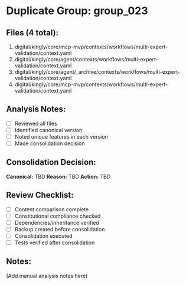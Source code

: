 # Duplicate Group: group_023

## Files (4 total):
1. digital/kingly/core/mcp-mvp/contexts/workflows/multi-expert-validation/context.yaml
2. digital/kingly/core/agent/contexts/workflows/multi-expert-validation/context.yaml
3. digital/kingly/core/agent/_archive/contexts/workflows/multi-expert-validation/context.yaml
4. digital/kingly/core/mcp-mvp/contexts/workflows/multi-expert-validation/context.yaml

## Analysis Notes:
- [ ] Reviewed all files
- [ ] Identified canonical version
- [ ] Noted unique features in each version
- [ ] Made consolidation decision

## Consolidation Decision:
**Canonical:** TBD
**Reason:** TBD
**Action:** TBD

## Review Checklist:
- [ ] Content comparison complete
- [ ] Constitutional compliance checked
- [ ] Dependencies/inheritance verified
- [ ] Backup created before consolidation
- [ ] Consolidation executed
- [ ] Tests verified after consolidation

## Notes:
(Add manual analysis notes here)
